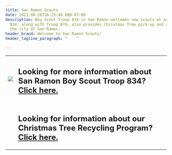 ```yaml
---
title: San Ramon Scouts
date: 2021-08-26T16:23:48.000-07:00
description: Boy Scout Troop 834 in San Ramon welcomes new scouts at any time of year.  Troop
  834, along with Troop 874, also provides Christmas Tree pick-up and recycling to
  the city of San Ramon.
header_brand: Welcome to San Ramon Scouts!
header_tagline_paragraph: "    "

---
```

<table col=2> <tr><td><a href="/join"><img src="troop834.png"></a></td> <td><h2>Looking for more information about San Ramon Boy Scout Troop 834? <a href="/join">Click here.</a></h2></td> </tr>

<tr> <td><a href="/tree-recycling"><img src="/treerecycling.jpg" height="3em" width="2em"></a></td><td><h2>Looking for information about our Christmas Tree Recycling Program? <a href="/tree-recycling">Click here.</a></h2></td></tr> </table>